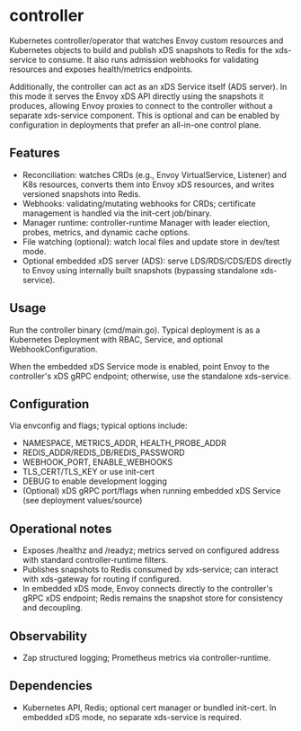 # controller

Kubernetes controller/operator that watches Envoy custom resources and Kubernetes objects to build and publish xDS snapshots to Redis for the xds-service to consume. It also runs admission webhooks for validating resources and exposes health/metrics endpoints.

Additionally, the controller can act as an xDS Service itself (ADS server). In this mode it serves the Envoy xDS API directly using the snapshots it produces, allowing Envoy proxies to connect to the controller without a separate xds-service component. This is optional and can be enabled by configuration in deployments that prefer an all-in-one control plane.

## Features
- Reconciliation: watches CRDs (e.g., Envoy VirtualService, Listener) and K8s resources, converts them into Envoy xDS resources, and writes versioned snapshots into Redis.
- Webhooks: validating/mutating webhooks for CRDs; certificate management is handled via the init-cert job/binary.
- Manager runtime: controller-runtime Manager with leader election, probes, metrics, and dynamic cache options.
- File watching (optional): watch local files and update store in dev/test mode.
- Optional embedded xDS server (ADS): serve LDS/RDS/CDS/EDS directly to Envoy using internally built snapshots (bypassing standalone xds-service).

## Usage
Run the controller binary (cmd/main.go). Typical deployment is as a Kubernetes Deployment with RBAC, Service, and optional WebhookConfiguration.

When the embedded xDS Service mode is enabled, point Envoy to the controller's xDS gRPC endpoint; otherwise, use the standalone xds-service.

## Configuration
Via envconfig and flags; typical options include:
- NAMESPACE, METRICS_ADDR, HEALTH_PROBE_ADDR
- REDIS_ADDR/REDIS_DB/REDIS_PASSWORD
- WEBHOOK_PORT, ENABLE_WEBHOOKS
- TLS_CERT/TLS_KEY or use init-cert
- DEBUG to enable development logging
- (Optional) xDS gRPC port/flags when running embedded xDS Service (see deployment values/source)

## Operational notes
- Exposes /healthz and /readyz; metrics served on configured address with standard controller-runtime filters.
- Publishes snapshots to Redis consumed by xds-service; can interact with xds-gateway for routing if configured.
- In embedded xDS mode, Envoy connects directly to the controller's gRPC xDS endpoint; Redis remains the snapshot store for consistency and decoupling.

## Observability
- Zap structured logging; Prometheus metrics via controller-runtime.

## Dependencies
- Kubernetes API, Redis; optional cert manager or bundled init-cert. In embedded xDS mode, no separate xds-service is required.
